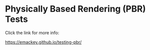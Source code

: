 # Physically Based Rendering (PBR) Tests

Click the link for more info:

https://emackey.github.io/testing-pbr/
